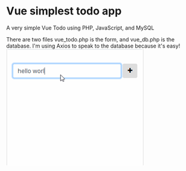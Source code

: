 # Vue simplest todo app
A very simple Vue Todo using PHP, JavaScript, and MySQL

There are two files vue_todo.php is the form, and vue_db.php is the database. I'm using Axios to speak to the database because it's easy!
![](vue_app.gif)
